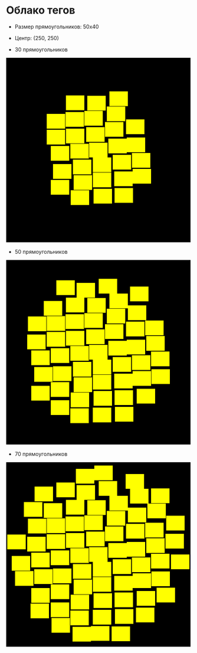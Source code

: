# Облако тегов

* Размер прямоугольников: 50x40
* Центр: (250, 250)

* 30 прямоугольников

![cloud30](/TagsCloudVisualization/Pictures/cloud30.bmp)

* 50 прямоугольников

![cloud50](/TagsCloudVisualization/Pictures/cloud50.bmp)

* 70 прямоугольников

![cloud70](/TagsCloudVisualization/Pictures/cloud70.bmp)
